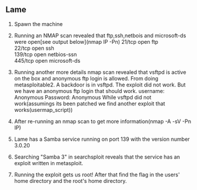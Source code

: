 ## Lame
1. Spawn the machine

2. Running an NMAP scan revealed that ftp,ssh,netbois and microsoft-ds were open[see output below](nmap IP -Pn)
21/tcp  open  ftp                                                                                                                                                                                                                          
22/tcp  open  ssh                                                                                                                                                                                                                          
139/tcp open  netbios-ssn                                                                                                                                                                                                                  
445/tcp open  microsoft-ds 

3. Running another more details nmap scan revealed that vsftpd is active on the box and anonymous ftp login is allowed.
From doing metasploitable2. A backdoor is in vsftpd.
The exploit did not work. But we have an anonymous ftp login that should work.
username: Anonymous Password: Anonymous
While vsftpd did not work(assumings its been patched we find another exploit that works(usermap_script))

4. After re-running an nmap scan to get more information(nmap -A -sV -Pn IP)

5. Lame has a Samba service running on port 139 with the version number 3.0.20

6. Searching "Samba 3" in searchsploit reveals that the service has an exploit written in metasploit.

7. Running the exploit gets us root! After that find the flag in the users' home directory and the root's home directory.

